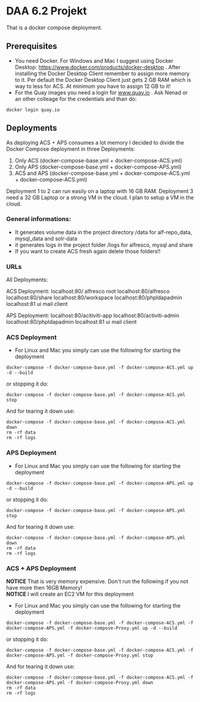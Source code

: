 # DAA 6.2 Projekt
That is a docker compose deployment.

## Prerequisites
* You need Docker. For Windows and Mac I suggest using Docker Desktop: https://www.docker.com/products/docker-desktop . After installing the Docker Desktop Client remember to assign more memory to it. Per default the Docker Desktop Client just gets 2 GB RAM which is way to less for ACS. At minimum you have to assign 12 GB to it!
* For the Quay images you need a login for www.quay.io . Ask Nenad or an other colleage for the credentials and than do:

```
docker login quay.io
```

## Deployments
As deploying ACS + APS consumes a lot memory I decided to divide the Docker Compose deployment in three Deployments:

1) Only ACS (docker-compose-base.yml + docker-compose-ACS.yml)
2) Only APS (docker-compose-base.yml + docker-compose-APS.yml)
3) ACS and APS (docker-compose-base.yml + docker-compose-ACS.yml + docker-compose-ACS.yml)

Deployment 1 to 2 can run easily on a laptop with 16 GB RAM. Deployment 3 need a 32 GB Laptop or a strong VM in the cloud. I plan to setup a VM in the cloud.

### General informations:
* It generates volume data in the project directory /data for alf-repo_data, mysql_data and solr-data
* it generates logs in the project folder /logs for alfresco, mysql and share
* If you want to create ACS fresh again delete those folders!!

### URLs
All Deployments:

ACS Deployment:
localhost:80/ alfresco root
localhost:80/alfresco
localhost:80/share
localhost:80/workspace
localhost:80/phpldapadmin
localhost:81 ui mail client

APS Deployment:
localhost:80/acitiviti-app
localhost:80/activiti-admin
localhost:80/phpldapadmin
localhost:81 ui mail client

### ACS Deployment
* For Linux and Mac you simply can use the following for starting the deployment
```
docker-compose -f docker-compose-base.yml -f docker-compose-ACS.yml up -d --build
```

or stopping it do:

```
docker-compose -f docker-compose-base.yml -f docker-compose-ACS.yml stop
```

And for tearing it down use:

```
docker-compose -f docker-compose-base.yml -f docker-compose-ACS.yml down
rm -rf data
rm -rf logs
```

### APS Deployment
* For Linux and Mac you simply can use the following for starting the deployment
```
docker-compose -f docker-compose-base.yml -f docker-compose-APS.yml up -d --build
```

or stopping it do:

```
docker-compose -f docker-compose-base.yml -f docker-compose-APS.yml stop
```

And for tearing it down use:

```
docker-compose -f docker-compose-base.yml -f docker-compose-APS.yml down
rm -rf data
rm -rf logs
```

### ACS + APS Deployment
**NOTICE** That is very memory expensive. Don't run the following if you not have more then 16GB Memory! \
**NOTICE** I will create an EC2 VM for this deployment

* For Linux and Mac you simply can use the following for starting the deployment
```
docker-compose -f docker-compose-base.yml -f docker-compose-ACS.yml -f docker-compose-APS.yml -f docker-compose-Proxy.yml up -d --build
```

or stopping it do:

```
docker-compose -f docker-compose-base.yml -f docker-compose-ACS.yml -f docker-compose-APS.yml -f docker-compose-Proxy.yml stop
```

And for tearing it down use:

```
docker-compose -f docker-compose-base.yml -f docker-compose-ACS.yml -f docker-compose-APS.yml -f docker-compose-Proxy.yml down
rm -rf data
rm -rf logs
```


<!-- * Windows User
For starting the backend you need to know your ip address and than do:

```
.\start.sh -wp -wt 0
```

for stopping it do:

```
docker-compose stop
```

for tearing it down do:

```
.\start.sh -d
``` -->